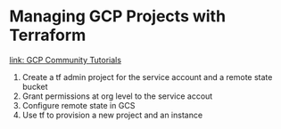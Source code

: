 # Managing GCP Projects with Terraform

[link: GCP Community Tutorials](https://cloud.google.com/community/tutorials/managing-gcp-projects-with-terraform)

1. Create a tf admin project for the service account and a remote state bucket
2. Grant permissions at org level to the service accout
3. Configure remote state in GCS
4. Use tf to provision a new project and an instance
